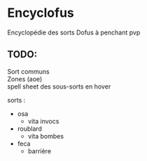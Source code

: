 # Encyclofus
Encyclopédie des sorts Dofus à penchant pvp

## TODO:
Sort communs  
Zones (aoe)  
spell sheet des sous-sorts en hover  

sorts :
- osa
    - vita invocs
- roublard
    - vita bombes
- feca
    - barrière
